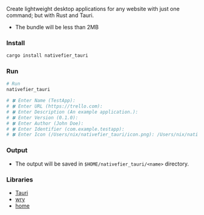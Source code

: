 Create lightweight desktop applications for any website with just one command; but with Rust and Tauri.

- The bundle will be less than 2MB

### Install

```sh
cargo install nativefier_tauri
```

### Run 

```sh
# Run
nativefier_tauri

# 🍀 Enter Name (TestApp):
# 🍀 Enter URL (https://trello.com):
# 🍀 Enter Description (An example application.):
# 🍀 Enter Version (0.1.0):
# 🍀 Enter Author (John Doe):
# 🍀 Enter Identifier (com.example.testapp):
# 🍀 Enter Icon (/Users/nix/nativefier_tauri/icon.png): /Users/nix/nativefier_tauri/icon.png
```

### Output

- The output will be saved in `$HOME/nativefier_tauri/<name>` directory.

### Libraries

- [Tauri](https://github.com/tauri-apps/tauri)
- [wry](https://github.com/tauri-apps/wry)
- [home](https://github.com/brson/home)
